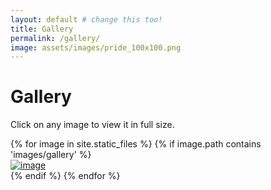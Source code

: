 ```yaml
---
layout: default # change this too!
title: Gallery
permalink: /gallery/
image: assets/images/pride_100x100.png
---
```


# Gallery

Click on any image to view it in full size.

<div class="nafoarms-gallery">
    {% for image in site.static_files %}
        {% if image.path contains 'images/gallery' %}
            <div>
                <a href="{{ image.path  | relative_url }}"><img src="{{ image.path | relative_url }}" alt="image" /></a>
            </div>
        {% endif %}
    {% endfor %}
</div>